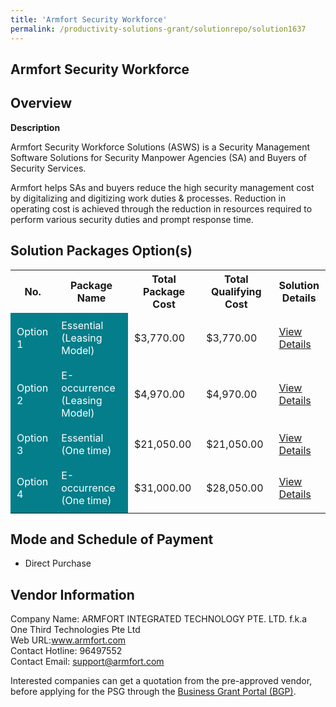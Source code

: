 ```yaml
---
title: 'Armfort Security Workforce'
permalink: /productivity-solutions-grant/solutionrepo/solution1637
---
```


## Armfort Security Workforce

## Overview

**Description**

Armfort Security Workforce Solutions (ASWS) is a Security Management Software Solutions for Security Manpower Agencies (SA) and Buyers of Security Services.

Armfort helps SAs and buyers reduce the high security management cost by digitalizing and digitizing work duties & processes.  Reduction in operating cost is achieved through the reduction in resources required to perform various security duties and prompt response time.

## Solution Packages Option(s)

<table>
<tr>
<th><b>No.</b></th>
<th><b>Package Name</b></th>
<th><b>Total Package Cost</b></th>
<th><b>Total Qualifying Cost</b></th>
<th><b>Solution Details</b></th>
</tr>
<tr>
<td style='padding: 10px; background-color: #037E8A; color: #FFFFFF;'>Option 1</td>
<td style='padding: 10px; background-color: #037E8A; color: #FFFFFF;'>Essential (Leasing Model)</td>
<td style='padding: 10px;'>$3,770.00</td>
<td style='padding: 10px;'>$3,770.00</td>
<td style='padding: 10px;'><a href='/images/psg/ARMFORT_INTEGRATED_Armfort_Security_Desensitised_Annex3_Part1.pdf' target='_blank'>View Details</a></td>
</tr>
<tr>
<td style='padding: 10px; background-color: #037E8A; color: #FFFFFF;'>Option 2</td>
<td style='padding: 10px; background-color: #037E8A; color: #FFFFFF;'>E-occurrence (Leasing Model)</td>
<td style='padding: 10px;'>$4,970.00</td>
<td style='padding: 10px;'>$4,970.00</td>
<td style='padding: 10px;'><a href='/images/psg/ARMFORT_INTEGRATED_Armfort_Security_Desensitised_Annex3_Part2.pdf' target='_blank'>View Details</a></td>
</tr>
<tr>
<td style='padding: 10px; background-color: #037E8A; color: #FFFFFF;'>Option 3</td>
<td style='padding: 10px; background-color: #037E8A; color: #FFFFFF;'> Essential (One time)</td>
<td style='padding: 10px;'>$21,050.00</td>
<td style='padding: 10px;'>$21,050.00</td>
<td style='padding: 10px;'><a href='/images/psg/ARMFORT_INTEGRATED_Armfort_Security_Desensitised_Annex3_Part3.pdf' target='_blank'>View Details</a></td>
</tr>
<tr>
<td style='padding: 10px; background-color: #037E8A; color: #FFFFFF;'>Option 4</td>
<td style='padding: 10px; background-color: #037E8A; color: #FFFFFF;'>E-occurrence (One time)</td>
<td style='padding: 10px;'>$31,000.00</td>
<td style='padding: 10px;'>$28,050.00</td>
<td style='padding: 10px;'><a href='/images/psg/ARMFORT_INTEGRATED_Armfort_Security_Desensitised_Annex3_Part4.pdf' target='_blank'>View Details</a></td>
</tr>
</table>

## Mode and Schedule of Payment

 - Direct Purchase

## Vendor Information

 Company Name: ARMFORT INTEGRATED TECHNOLOGY PTE. LTD. f.k.a One Third Technologies Pte Ltd<br>Web URL:www.armfort.com<br>Contact Hotline: 96497552<br>Contact Email: support@armfort.com

Interested companies can get a quotation from the pre-approved vendor, before applying for the PSG through the <a href='https://www.businessgrants.gov.sg/' target='_blank' rel='noopener'>Business Grant Portal (BGP)</a>.

<script src="/jquery/resize-tables.js"></script>
